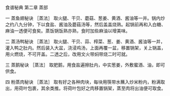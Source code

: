 食谱秘典 第二章 蒸部

一 蒸鱼翅秘诀
［蒸法］
取火腿、干贝、蘑菇、葱姜、黄酒、酱油等一并。锅内炒之约八九分钟，下以食盐、酱油及蘑菇汤等，然后盖盖烧熟。起锅前再和入白糖、麻油一透便可食矣。蒸饭锅饭熟亦熟，食时加些麻油以增美味。

二 蒸汤鸭秘诀
［蒸法］
取火腿、干贝、蒜、榨菜、葱、姜、黄酒、酱油等一并，灌入鸭之肚内。然后装入大盆，浇浸鸡汤，上面再覆一盆，移置锅架，关上锅盖，用火燃烧，不可开盖。二透之后，改用文火带焖带烧二时可就。

三 蒸鹅秘诀
［蒸法］
取肥鹅，用食盐遍擦肚内，中实葱姜，外敷蜜酒、油，即可供食。

四 粉蒸肉秘诀
［蒸法］
取有好之各种肉块，每块用筷带水蘸入炒米粉内，粉满取出，用荷叶包裹，其余类推。将荷叶包好之肉移置锅架，蒸至肉将出油便可取食。